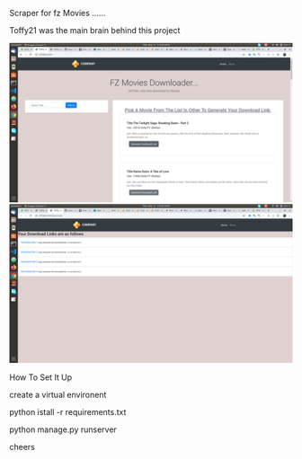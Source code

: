 Scraper for fz Movies ......

Toffy21 was the main brain behind this project

![Screenshot](1.png)
![Screenshot](2.png)



How To Set It Up


create a virtual environent

python istall -r requirements.txt

python manage.py runserver

cheers